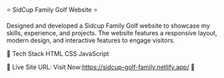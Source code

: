 ⭐ SidCup Family Golf Website ⭐

Designed and developed a Sidcup Family Golf website to showcase my skills, experience, and projects. The website features a responsive layout, modern design, and interactive features to engage visitors.
 
📌 Tech Stack
HTML  CSS JavaScript

📌 Live Site URL: Visit Now:https://sidcup-golf-family.netlify.app/ 🚀
